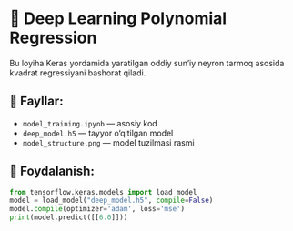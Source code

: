 # 🧠 Deep Learning Polynomial Regression

Bu loyiha Keras yordamida yaratilgan oddiy sun’iy neyron tarmoq asosida kvadrat regressiyani bashorat qiladi.

## 📁 Fayllar:
- `model_training.ipynb` — asosiy kod
- `deep_model.h5` — tayyor o‘qitilgan model
- `model_structure.png` — model tuzilmasi rasmi

## 🚀 Foydalanish:
```python
from tensorflow.keras.models import load_model
model = load_model("deep_model.h5", compile=False)
model.compile(optimizer='adam', loss='mse')
print(model.predict([[6.0]]))
